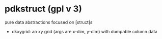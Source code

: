 # pdkstruct (gpl v 3)
pure data abstractions focused on [struct]s


- dkxygrid: an xy grid (args are x-dim, y-dim) with dumpable column data
